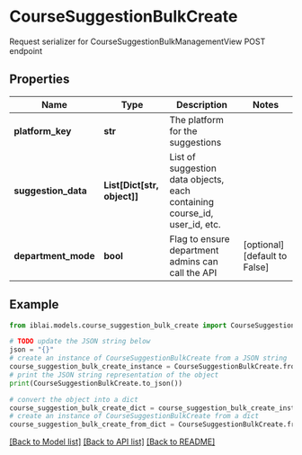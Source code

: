# CourseSuggestionBulkCreate

Request serializer for CourseSuggestionBulkManagementView POST endpoint

## Properties

Name | Type | Description | Notes
------------ | ------------- | ------------- | -------------
**platform_key** | **str** | The platform for the suggestions | 
**suggestion_data** | **List[Dict[str, object]]** | List of suggestion data objects, each containing course_id, user_id, etc. | 
**department_mode** | **bool** | Flag to ensure department admins can call the API | [optional] [default to False]

## Example

```python
from iblai.models.course_suggestion_bulk_create import CourseSuggestionBulkCreate

# TODO update the JSON string below
json = "{}"
# create an instance of CourseSuggestionBulkCreate from a JSON string
course_suggestion_bulk_create_instance = CourseSuggestionBulkCreate.from_json(json)
# print the JSON string representation of the object
print(CourseSuggestionBulkCreate.to_json())

# convert the object into a dict
course_suggestion_bulk_create_dict = course_suggestion_bulk_create_instance.to_dict()
# create an instance of CourseSuggestionBulkCreate from a dict
course_suggestion_bulk_create_from_dict = CourseSuggestionBulkCreate.from_dict(course_suggestion_bulk_create_dict)
```
[[Back to Model list]](../README.md#documentation-for-models) [[Back to API list]](../README.md#documentation-for-api-endpoints) [[Back to README]](../README.md)


